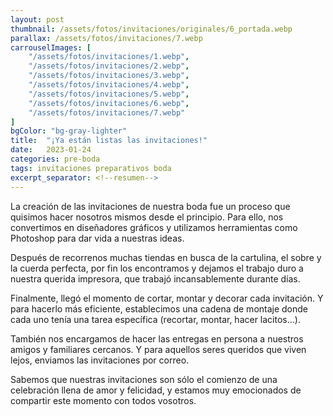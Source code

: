 ```yaml
---
layout: post
thumbnail: /assets/fotos/invitaciones/originales/6_portada.webp
parallax: /assets/fotos/invitaciones/7.webp
carrouselImages: [
	"/assets/fotos/invitaciones/1.webp",
	"/assets/fotos/invitaciones/2.webp",
	"/assets/fotos/invitaciones/3.webp",
	"/assets/fotos/invitaciones/4.webp",
  	"/assets/fotos/invitaciones/5.webp",
  	"/assets/fotos/invitaciones/6.webp",
  	"/assets/fotos/invitaciones/7.webp"
]
bgColor: "bg-gray-lighter"
title:  "¡Ya están listas las invitaciones!"
date:   2023-01-24
categories: pre-boda
tags: invitaciones preparativos boda
excerpt_separator: <!--resumen-->
---
```


La creación de las invitaciones de nuestra boda fue un proceso que quisimos hacer nosotros mismos desde el principio. Para ello, nos convertimos en diseñadores gráficos y utilizamos herramientas como Photoshop para dar vida a nuestras ideas.

Después de recorrenos muchas tiendas en busca de la cartulina, el sobre y la cuerda perfecta, por fin los encontramos y dejamos el trabajo duro a nuestra querida impresora, que trabajó incansablemente durante días.

Finalmente, llegó el momento de cortar, montar y decorar cada invitación. Y para hacerlo más eficiente, establecimos una cadena de montaje donde cada uno tenía una tarea específica (recortar, montar, hacer lacitos...).

También nos encargamos de hacer las entregas en persona a nuestros amigos y familiares cercanos. Y para aquellos seres queridos que viven lejos, enviamos las invitaciones por correo.

Sabemos que nuestras invitaciones son sólo el comienzo de una celebración llena de amor y felicidad, y estamos muy emocionados de compartir este momento con todos vosotros.
